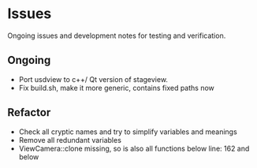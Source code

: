 Issues
==================

Ongoing issues and development notes for testing and verification.

Ongoing
------------
- Port usdview to c++/ Qt version of stageview.
- Fix build.sh, make it more generic, contains fixed paths now

Refactor
------------
- Check all cryptic names and try to simplify variables and meanings
- Remove all redundant variables
- ViewCamera::clone missing, so is also all functions below line: 162 and below